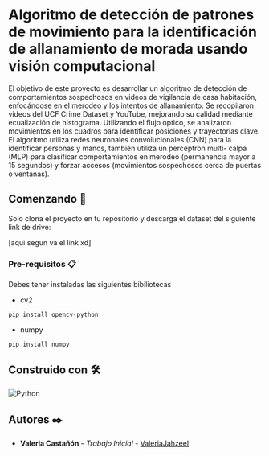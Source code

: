 # Algoritmo de detección de patrones de movimiento para la identificación de allanamiento de morada usando visión computacional

El objetivo de este proyecto es desarrollar un algoritmo de detección de comportamientos sospechosos en videos de vigilancia de casa habitación, enfocándose en el merodeo y los intentos de allanamiento. 
Se recopilaron videos del UCF Crime Dataset y YouTube, mejorando su calidad mediante ecualización de histograma. Utilizando el flujo óptico, se analizaron movimientos en los cuadros para identificar posiciones y trayectorias clave. El algoritmo utiliza redes neuronales convolucionales (CNN) para la identificar personas y manos, también utiliza un perceptron multi- calpa (MLP) para clasificar comportamientos en merodeo (permanencia mayor a 15 segundos) y forzar accesos (movimientos sospechosos cerca de puertas o ventanas).

## Comenzando 🚀

Solo clona el proyecto en tu repositorio y descarga el dataset del siguiente link de drive:

[aqui segun va el link xd]

### Pre-requisitos 📋

Debes tener instaladas las siguientes bibiliotecas
* cv2
```
pip install opencv-python
```
* numpy
```
pip install numpy
```

## Construido con 🛠️

![Python](https://img.shields.io/badge/Python-3776AB?style=for-the-badge&logo=python&logoColor=white)

## Autores ✒️

* **Valeria Castañón** - *Trabajo Inicial* - [ValeriaJahzeel](https://github.com/ValeriaJahzeel)

